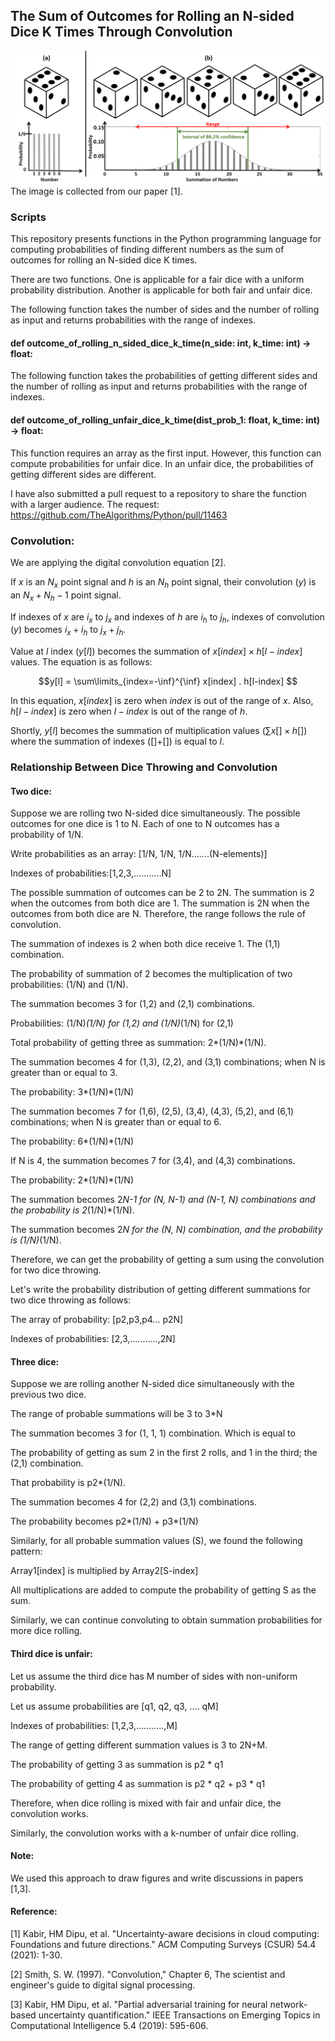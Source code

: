 ## The Sum of Outcomes for Rolling an N-sided Dice K Times Through Convolution

<img src="https://github.com/dipuk0506/dice/blob/main/Dice_interval5.png" width="700">
The image is collected from our paper [1].

### Scripts

This repository presents functions in the Python programming language for computing probabilities of finding different numbers as the sum of outcomes for rolling an N-sided dice K times.

There are two functions. One is applicable for a fair dice with a uniform probability distribution. Another is applicable for both fair and unfair dice.

The following function takes the number of sides and the number of rolling as input and returns probabilities with the range of indexes.
#### def outcome_of_rolling_n_sided_dice_k_time(n_side: int, k_time: int) -> float:

The following function takes the probabilities of getting different sides and the number of rolling as input and returns probabilities with the range of indexes.
#### def outcome_of_rolling_unfair_dice_k_time(dist_prob_1: float, k_time: int) -> float:
This function requires an array as the first input. However, this function can compute probabilities for unfair dice. In an unfair dice, the probabilities of getting different sides are different.

I have also submitted a pull request to a repository to share the function with a larger audience.
The request: https://github.com/TheAlgorithms/Python/pull/11463


### Convolution:
We are applying the digital convolution equation [2].

If $x$ is an $N_x$ point signal and $h$ is an $N_h$ point signal, their convolution ($y$) is an $N_x+N_h-1$ point signal. 

If indexes of $x$ are $i_x$ to $j_x$ and indexes of $h$ are $i_h$ to $j_h$, indexes of convolution ($y$) becomes $i_x+i_h$ to $j_x+j_h$.

Value at $l$ index ($y[l]$) becomes the summation of $x[index] \times h[l-index]$ values. The equation is as follows:

$$y[l] = \sum\limits_{index=-\inf}^{\inf} x[index] . h[l-index] $$

In this equation, $x[index]$ is zero when $index$ is out of the range of $x$. Also, $h[l-index]$ is zero when $l-index$ is out of the range of $h$.

Shortly, $y[l]$ becomes the summation of multiplication values ($\sum x[] \times h[]$) where the summation of indexes ([]+[]) is equal to $l$.


### Relationship Between Dice Throwing and Convolution

#### Two dice:
Suppose we are rolling two N-sided dice simultaneously. The possible outcomes for one dice is 1 to N. Each of one to N outcomes has a probability of 1/N.

Write probabilities as an array: [1/N, 1/N, 1/N.......(N-elements)]

Indexes of probabilities:[1,2,3,...........N]

The possible summation of outcomes can be 2 to 2N. The summation is 2 when the outcomes from both dice are 1. The summation is 2N when the outcomes from both dice are N. Therefore, the range follows the rule of convolution.


The summation of indexes is 2 when both dice receive 1. The (1,1) combination.

The probability of summation of 2 becomes the multiplication of two probabilities: (1/N) and (1/N). 

The summation becomes 3 for (1,2) and (2,1) combinations.

Probabilities: (1/N)*(1/N) for (1,2) and (1/N)*(1/N) for (2,1)

Total probability of getting three as summation: 2*(1/N)*(1/N).

The summation becomes 4 for (1,3), (2,2), and (3,1) combinations; when N is greater than or equal to 3.

The probability: 3*(1/N)*(1/N)

The summation becomes 7 for (1,6), (2,5), (3,4), (4,3), (5,2), and (6,1) combinations; when N is greater than or equal to 6.

The probability: 6*(1/N)*(1/N)

If N is 4, the summation becomes 7 for (3,4), and (4,3) combinations.

The probability: 2*(1/N)*(1/N)

The summation becomes 2*N-1 for (N, N-1) and (N-1, N) combinations and the probability is 2*(1/N)*(1/N).

The summation becomes 2*N for the (N, N) combination, and the probability is (1/N)*(1/N).

Therefore, we can get the probability of getting a sum using the convolution for two dice throwing.


Let's write the probability distribution of getting different summations for two dice throwing as follows:

The array of probability: [p2,p3,p4... p2N]

Indexes of probabilities: [2,3,...........,2N]

#### Three dice:
Suppose we are rolling another N-sided dice simultaneously with the previous two dice.

The range of probable summations will be 3 to 3*N

The summation becomes 3 for (1, 1, 1) combination. Which is equal to 

The probability of getting as sum 2 in the first 2 rolls, and 1 in the third; the (2,1) combination.

That probability is p2*(1/N).

The summation becomes 4 for (2,2) and (3,1) combinations.

The probability becomes p2*(1/N) + p3*(1/N)

Similarly, for all probable summation values (S), we found the following pattern:

Array1[index] is multiplied by Array2[S-index]

All multiplications are added to compute the probability of getting S as the sum.

Similarly, we can continue convoluting to obtain summation probabilities for more dice rolling.

#### Third dice is unfair:
Let us assume the third dice has M number of sides with non-uniform probability.

Let us assume probabilities are [q1, q2, q3, .... qM]

Indexes of probabilities: [1,2,3,...........,M]

The range of getting different summation values is 3 to 2N+M.

The probability of getting 3 as summation is p2 * q1

The probability of getting 4 as summation is p2 * q2 + p3 * q1

Therefore, when dice rolling is mixed with fair and unfair dice, the convolution works.

Similarly, the convolution works with a k-number of unfair dice rolling.

#### Note:
We used this approach to draw figures and write discussions in papers [1,3].


#### Reference:
[1] Kabir, HM Dipu, et al. "Uncertainty-aware decisions in cloud computing: Foundations and future directions." ACM Computing Surveys (CSUR) 54.4 (2021): 1-30.

[2] Smith, S. W. (1997). "Convolution," Chapter 6, The scientist and engineer's guide to digital signal processing.

[3] Kabir, HM Dipu, et al. "Partial adversarial training for neural network-based uncertainty quantification." IEEE Transactions on Emerging Topics in Computational Intelligence 5.4 (2019): 595-606.

